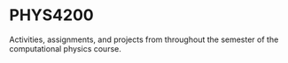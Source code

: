 # PHYS4200
Activities, assignments, and projects from throughout the semester of the computational physics course.
